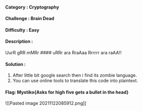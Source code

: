 #### Category : Cryptography
#### Challenge : Brain Dead
#### Difficulty : Easy
#### Description : 
UurR gRR mMRr #### uRRr ara RraAaa Rrrrrr ara raAA!!

#### Solution :
1. After little bit google search then i find its zombie language.
2. You can use online tools to translate this code into plaintext.

#### Flag: Mystiko{Asks for high five gets a bullet in the head}

![[Pasted image 20211122085912.png]]